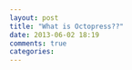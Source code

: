 ```yaml
---
layout: post
title: "What is Octopress??"
date: 2013-06-02 18:19
comments: true
categories: 
---
```

